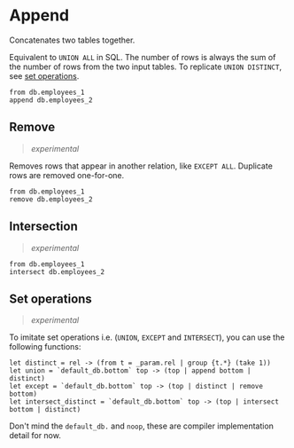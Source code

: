 # Append

Concatenates two tables together.

Equivalent to `UNION ALL` in SQL. The number of rows is always the sum of the
number of rows from the two input tables. To replicate `UNION DISTINCT`, see
[set operations](#set-operations).

```prql
from db.employees_1
append db.employees_2
```

## Remove

> _experimental_

Removes rows that appear in another relation, like `EXCEPT ALL`. Duplicate rows
are removed one-for-one.

```prql
from db.employees_1
remove db.employees_2
```

## Intersection

> _experimental_

```prql
from db.employees_1
intersect db.employees_2
```

## Set operations

> _experimental_

To imitate set operations i.e. (`UNION`, `EXCEPT` and `INTERSECT`), you can use
the following functions:

```prql no-eval
let distinct = rel -> (from t = _param.rel | group {t.*} (take 1))
let union = `default_db.bottom` top -> (top | append bottom | distinct)
let except = `default_db.bottom` top -> (top | distinct | remove bottom)
let intersect_distinct = `default_db.bottom` top -> (top | intersect bottom | distinct)
```

Don't mind the `default_db.` and `noop`, these are compiler implementation
detail for now.
